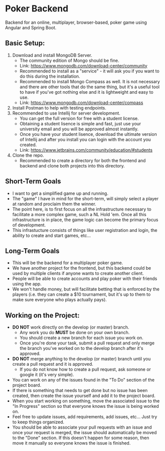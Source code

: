 # Poker Backend
Backend for an online, multiplayer, browser-based, poker game using Angular and Spring Boot.

## Basic Setup:
1. Download and install MongoDB Server.
    * The community edition of Mongo should be fine.
    * Link: https://www.mongodb.com/download-center/community
    * Recommended to install as a "service" - it will ask you if you want to do this during the installation.
    * Recommended to install Mongo Compass as well. It is not necessary and there are other tools that do the same thing, but it's a useful tool to have if you've got nothing else and it is lightweight and easy to use.
    * Link: https://www.mongodb.com/download-center/compass
2. Install Postman to help with testing endpoints.
3. Recommended to use Intellij for server development. 
    * You can get the full version for free with a student license.
    * Obtaining a student lisence is simple and fast, just use your university email and you will be approved almost instantly.
    * Once you have your student lisence, download the ultimate version of Intellij and after you install you can login with the account you created.
    * Link: https://www.jetbrains.com/community/education/#students
4. Clone the repo. 
    * Recommended to create a directory for both the frontend and backend and clone both projects into this directory.

## Short-Term Goals
* I want to get a simplified game up and running. 
* The "game" I have in mind for the short-term, will simply select a player at random and proclaim them the winner.
* The point here, is to first focus on all the infrastructure necessary to facilitate a more complex game, such a NL Hold 'em. Once all this infrastructure is in place, the game logic can become the primary focus of development.
* This infrastucture consists of things like user registration and login, the ability to create and start games, etc...

## Long-Term Goals
* This will be the backend for a multiplayer poker game.
* We have another project for the frontend, but this backend could be used by multiple clients if anyone wants to create another client.
* People will be able to create accounts and play poker with their friends using the app.
* We won't handle money, but will facilitate betting that is enforced by the players (i.e. they can create a $10 tournament, but it's up to them to make sure everyone who plays actually pays).

## Working on the Project:
* **DO NOT** work directly on the develop (or master) branch. 
   * Any work you do **MUST** be done on your own branch.
   * You should create a new branch for each issue you work on.
   * Once you're done your task, submit a pull request and only merge the branch you've worked on to the develop branch after it's approved.
* **DO NOT** merge anything to the develop (or master) branch until you create a pull request and it is approved.
   * If you do not know how to create a pull request, ask someone or google it (it's very simple).
* You can work on any of the issues found in the "To Do" section of the project board. 
* If there is something that needs to get done but no issue has been created, then create the issue yourself and add it to the project board.
* When you start working on something, move the associated issue to the "In Progress" section so that everyone knows the issue is being worked on.
* Feel free to update issues, add requirements, add issues, etc... Just try to keep things organized.
* You should be able to associate your pull requests with an issue and once your request is merged, the issue should automatically be moved to the "Done" section. If this doesn't happen for some reason, then move it manually so everyone knows the issue is finished.
